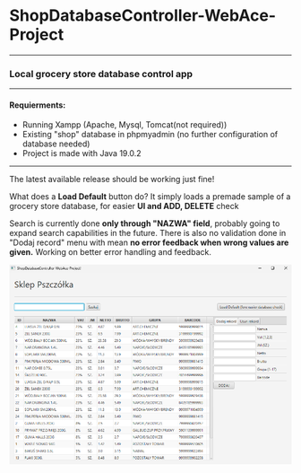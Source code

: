 # ShopDatabaseController-WebAce-Project
***
### Local grocery store database control app
***
#### Requierments:
* Running Xampp (Apache, Mysql, Tomcat(not required))
* Existing "shop" database in phpmyadmin (no further configuration of database needed)
* Project is made with Java 19.0.2
***
The latest available release should be working just fine!

What does a **Load Default** button do? It simply loads a premade sample of a grocery store database, for easier **UI and ADD, DELETE** check

Search is currently done **only through "NAZWA" field**, probably going to expand search capabilities in the future.
There is also no validation done in "Dodaj record" menu with mean **no error feedback when wrong values are given.**
Working on better error handling and feedback.

![UI_Sample](UI_Sample.png)
